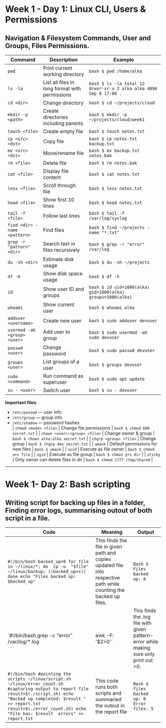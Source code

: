 # Week 1 - Day 1: Linux CLI, Users & Permissions

## Navigation & Filesystem Commands, User and Groups, Files Permissions.

| Command | Description | Example |
|---------|-------------|---------|
| `pwd` | Print current working directory | ```bash $ pwd /home/alka``` |
| `ls -la` | List all files in long format with permissions | ```bash $ ls -la total 12 drwxr-xr-x 2 alka alka 4096 Sep 8 17:00 .``` |
| `cd <dir>` | Change directory | ```bash $ cd ~/projects/cloud``` |
| `mkdir -p <path>` | Create directories including parents | ```bash $ mkdir -p ~/projects/cloud/week1``` |
| `touch <file>` | Create empty file | ```bash $ touch notes.txt``` |
| `cp <src> <dst>` | Copy file | ```bash $ cp notes.txt backup.txt``` |
| `mv <src> <dst>` | Move/rename file | ```bash $ mv backup.txt notes.bak``` |
| `rm <file>` | Delete file | ```bash $ rm notes.bak``` |
| `cat <file>` | Display file content | ```bash $ cat notes.txt``` |
| `less <file>` | Scroll through file | ```bash $ less notes.txt``` |
| `head <file>` | Show first 10 lines | ```bash $ head notes.txt``` |
| `tail -f <file>` | Follow last lines | ```bash $ tail -f /var/log/syslog``` |
| `find <dir> -name <pattern>` | Find files | ```bash $ find ~/projects -name "*.txt"``` |
| `grep -r "pattern" <dir>` | Search text in files recursively | ```bash $ grep -r "error" /var/log``` |
| `du -sh <dir>` | Estimate disk usage | ```bash $ du -sh ~/projects``` |
| `df -h` | Show disk space usage | ```bash $ df -h``` |
| `id` | Show user ID and groups | ```bash $ id uid=1000(alka) gid=1000(alka) groups=1000(alka)``` |
| `whoami` | Show current user | ```bash $ whoami alka``` |
| `adduser <username>` | Create new user | ```bash $ sudo adduser devuser``` |
| `usermod -aG <group> <user>` | Add user to group | ```bash $ sudo usermod -aG sudo devuser``` |
| `passwd <user>` | Change password | ```bash $ sudo passwd devuser``` |
| `groups <user>` | List groups of a user | ```bash $ groups devuser``` |
| `sudo <command>` | Run command as superuser | ```bash $ sudo apt update``` |
| `su - <user>` | Switch user | ```bash $ su - devuser``` |
**Important files**:  
- `/etc/passwd` — user info  
- `/etc/group` — group info  
- `/etc/shadow` — password hashes  
| `chmod <mode> <file>` | Change file permissions | ```bash $ chmod 600 secret.txt``` |
| `chown <user>:<group> <file>` | Change owner & group | ```bash $ chown alka:alka secret.txt``` |
| `chgrp <group> <file>` | Change group | ```bash $ chgrp dev secret.txt``` |
| `umask` | Default permissions for new files | ```bash $ umask``` |
| `suid` | Execute as file owner | ```bash $ chmod u+s file``` |
| `sgid` | Execute as file group | ```bash $ chmod g+s dir``` |
| `sticky` | Only owner can delete files in dir | ```bash $ chmod 1777 /tmp/shared``` |

---
# Week 1- Day 2: Bash scripting

## Writing script for backing up files in a folder, Finding error logs, summarising outout of both script in a file.

| Code | Meaning | Output |
|--------|-----------|----------|
| `#!/bin/bash backed_up=0 for file in ~/linux/*; do  cp -u  "$file"  ~/linux/backup; ((backed_up++)) done echo "Files backed up: $backed_up"` | This finds the file in given path and copies updated file into respective path while counting the backed up files. | ```Bash $ Files backed up: 6``` |
| `#!/bin/bash grep -c "error" /var/log/*.log | awk -F: '$2>0'` | This finds the .log file with given pattern-error while making sure only print out >0. | ```Bash $ File has: 5 errors``` |
| `#!/bin/bash #pointing the scripts ~/linux/script.sh ~/linux/error_count.sh #capturing output to report file result=$(./script.sh) echo "Backed up completed: $result " >> report.txt result=$(./error_count.sh) echo "File has: $result  errors" >> report.txt` | This code runs both scripts and summaried the outout in the report file | ```Bash $ files backed up: 6 Error files: 5```

